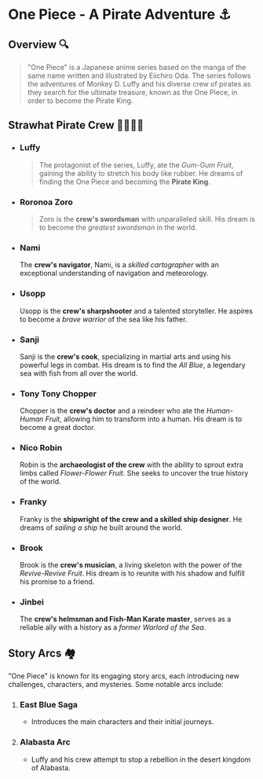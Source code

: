 # One Piece \- A Pirate Adventure ⚓

## Overview 🔍
> "One Piece" is a Japanese anime series based on the manga of the same name written and illustrated by Eiichiro Oda. The series follows the adventures of Monkey D. Luffy and his diverse crew of pirates as they search for the ultimate treasure, known as the One Piece, in order to become the Pirate King.

## Strawhat Pirate Crew 👩‍👨‍👦‍👦
- ### Luffy
  > The protagonist of the series, Luffy, ate the *Gum-Gum Fruit*, gaining the ability to stretch his body like rubber. He dreams of finding the One Piece and becoming the **Pirate King**.
- ### Roronoa Zoro
  > Zoro is the **crew's swordsman** with unparalleled skill. His dream is to become the *greatest swordsman* in the world.
- ### Nami
  The **crew's navigator**, Nami, is a *skilled cartographer* with an exceptional understanding of navigation and meteorology.
- ### Usopp
  Usopp is the **crew's sharpshooter** and a talented storyteller. He aspires to become a *brave warrior* of the sea like his father.
- ### Sanji
  Sanji is the **crew's cook**, specializing in martial arts and using his powerful legs in combat. His dream is to find the *All Blue*, a legendary sea with fish from all over the world.
- ### Tony Tony Chopper
  Chopper is the **crew's doctor** and a reindeer who ate the *Human-Human Fruit*, allowing him to transform into a human. His dream is to become a great doctor.
- ### Nico Robin
  Robin is the **archaeologist of the crew** with the ability to sprout extra limbs called *Flower-Flower Fruit*. She seeks to uncover the true history of the world.
- ### Franky
  Franky is the **shipwright of the crew and a skilled ship designer**. He dreams of *sailing a ship* he built around the world.
- ### Brook
  Brook is the **crew's musician**, a living skeleton with the power of the *Revive-Revive Fruit*. His dream is to reunite with his shadow and fulfill his promise to a friend.
- ### Jinbei
  The **crew's helmsman and Fish-Man Karate master**, serves as a reliable ally with a history as a *former Warlord of the Sea*.

## Story Arcs 🏘️
"One Piece" is known for its engaging story arcs, each introducing new challenges, characters, and mysteries. Some notable arcs include:
1. ### East Blue Saga
    - Introduces the main characters and their initial journeys.

2. ### Alabasta Arc
    - Luffy and his crew attempt to stop a rebellion in the desert kingdom of Alabasta.
